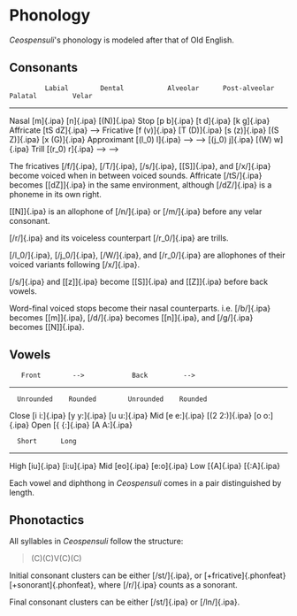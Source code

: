 # Phonology

_Ceospensuli_'s phonology is modeled after that of Old English.

## Consonants

             Labial        Dental           Alveolar      Post-alveolar         Palatal         Velar
----------- ------------- --------------- ------------- ---------------- --------------- -------------
Nasal       [m]{.ipa}                     [n]{.ipa}                                      [(N)]{.ipa}
Stop        [p b]{.ipa}                   [t d]{.ipa}                                    [k g]{.ipa}
Affricate                                               [tS dZ]{.ipa}    -->
Fricative   [f (v)]{.ipa} [T (D)]{.ipa}   [s (z)]{.ipa} [(S Z)]{.ipa}                    [x (G)]{.ipa}
Approximant               [(l_0) l]{.ipa} -->           -->              [(j_0) j]{.ipa} [(W) w]{.ipa}
Trill                     [(r_0) r]{.ipa} -->           -->

The fricatives [/f/]{.ipa}, [/T/]{.ipa}, [/s/]{.ipa}, [[S]]{.ipa}, and
[/x/]{.ipa} become voiced when in between voiced sounds. Affricate [/tS/]{.ipa}
becomes [[dZ]]{.ipa} in the same environment, although [/dZ/]{.ipa} is a
phoneme in its own right.

[[N]]{.ipa} is an allophone of [/n/]{.ipa} or [/m/]{.ipa} before any velar
consonant.

[/r/]{.ipa} and its voiceless counterpart [/r_0/]{.ipa} are trills.

[/l_0/]{.ipa}, [/j_0/]{.ipa}, [/W/]{.ipa}, and [/r_0/]{.ipa} are allophones of
their voiced variants following [/x/]{.ipa}.

[/s/]{.ipa} and [[z]]{.ipa} become [[S]]{.ipa} and [[Z]]{.ipa} before back
vowels.

Word-final voiced stops become their nasal counterparts. i.e. [/b/]{.ipa}
becomes [[m]]{.ipa}, [/d/]{.ipa} becomes [[n]]{.ipa}, and [/g/]{.ipa} becomes
[[N]]{.ipa}.

## Vowels

       Front        -->            Back         -->
----- ------------ -------------- ------------ ------------
      Unrounded    Rounded        Unrounded    Rounded
Close [i i:]{.ipa} [y y:]{.ipa}                [u u:]{.ipa}
Mid   [e e:]{.ipa} [(2 2:)]{.ipa}              [o o:]{.ipa}
Open  [{ {:]{.ipa}                [A A:]{.ipa}

      Short      Long
---- ---------- -----------
High [iu]{.ipa} [i:u]{.ipa}
Mid  [eo]{.ipa} [e:o]{.ipa}
Low  [{A]{.ipa} [{:A]{.ipa}

Each vowel and diphthong in _Ceospensuli_ comes in a pair distinguished by
length.

## Phonotactics

All syllables in _Ceospensuli_ follow the structure:

> (C)(C)V(C)(C)

Initial consonant clusters can be either [/st/]{.ipa}, or
[+fricative]{.phonfeat}[+sonorant]{.phonfeat}, where [/r/]{.ipa} counts as a
sonorant.

Final consonant clusters can be either [/st/]{.ipa} or [/ln/]{.ipa}.
